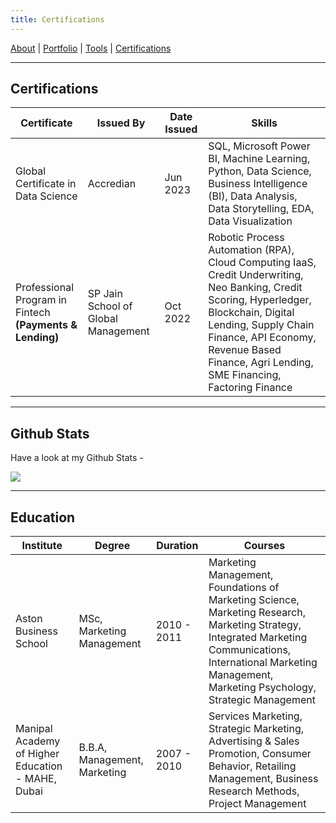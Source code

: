 ```yaml
---
title: Certifications
---
```


[About](/about.md) | [Portfolio](/portfolio.md) | [Tools](/tools.md) | [Certifications](/certifications.md)

---

## Certifications

| Certificate | Issued By | Date Issued | Skills |
|-------------|-----------|-------------|--------|
| Global Certificate in Data Science | Accredian | Jun 2023 | SQL, Microsoft Power BI, Machine Learning, Python, Data Science, Business Intelligence (BI), Data Analysis, Data Storytelling, EDA, Data Visualization | 
| Professional Program in Fintech <br> **(Payments & Lending)** | SP Jain School of Global Management  | Oct 2022 | Robotic Process Automation (RPA), Cloud Computing IaaS, Credit Underwriting, Neo Banking, Credit Scoring, Hyperledger, Blockchain, Digital Lending, Supply Chain Finance, API Economy, Revenue Based Finance, Agri Lending, SME Financing, Factoring Finance |

---

## Github Stats

Have a look at my Github Stats -

![](https://github-profile-trophy.vercel.app/?username=Mihir-Ai-lab&theme=flat&no-frame=true&row=1&column=6&margin-w=5&margin-h=5&count_private=true&bgColor=#f5f5f5&title=Followers,Stars,Repositories,Commit,MultiLanguage)

---

## Education

| Institute | Degree | Duration | Courses |
|-----------|--------|----------|---------|
| Aston Business School | MSc, Marketing Management | 2010 - 2011 | Marketing Management, Foundations of Marketing Science, Marketing Research, Marketing Strategy, Integrated Marketing Communications, International Marketing Management, Marketing Psychology, Strategic Management |
| Manipal Academy of Higher Education - MAHE, Dubai | B.B.A, Management, Marketing | 2007 - 2010 | Services Marketing, Strategic Marketing, Advertising & Sales Promotion, Consumer Behavior, Retailing Management, Business Research Methods, Project Management |
